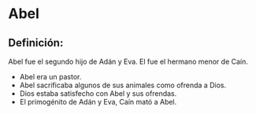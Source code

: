 # Abel

## Definición: 

Abel fue el segundo hijo de Adán y Eva.  El fue el hermano menor de Caín.

* Abel era un pastor.
* Abel sacrificaba algunos de sus animales como ofrenda a Dios.
* Dios estaba satisfecho con Abel y sus ofrendas.
* El primogénito de Adán y Eva, Caín  mató a Abel.

